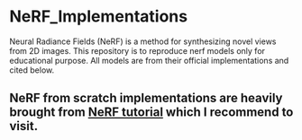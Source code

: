 # NeRF_Implementations

Neural Radiance Fields (NeRF) is a method for synthesizing novel views from 2D images.
This repository is to reproduce nerf models only for educational purpose.
All models are from their official implementations and cited below.

NeRF from scratch implementations are heavily brought from [NeRF tutorial](https://towardsdatascience.com/its-nerf-from-nothing-build-a-vanilla-nerf-with-pytorch-7846e4c45666) which I recommend to visit.
---

